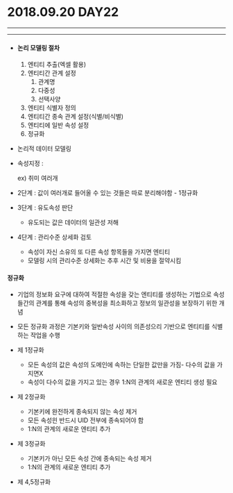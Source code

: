 # 2018.09.20 DAY22

-----------

------------

* #### 논리 모델링 절차

  1. 엔티티 추출(엑셀 활용)
  2. 엔티티간 관계 설정
     1. 관계명
     2. 다중성
     3. 선택사양
  3. 엔티티 식별자 정의
  4. 엔티티간 종속 관계 설정(식별/비식별)
  5. 엔티티에 일반 속성 설정
  6. 정규화

* 논리적 데이터 모델링

* 속성지정 : 

  ex) 취미 여러개

* 2단계 : 값이 여러개로 들어올 수 있는 것들은 따로 분리해야함 - 1정규화

* 3단계 : 유도속성 판단
  * 유도되는 값은 데이터의 일관성 저해
* 4단계 : 관리수준 상세화 검토
  * 속성이 자신 소유의 또 다른 속성 항목들을 가지면 엔티티
  * 모델링 시의 관리수준 상세화는 추후 시간 및 비용을 절약시킴

#### 정규화

* 기업의 정보화 요구에 대하여 적절한 속성을 갖는 엔티티를 생성하는 기법으로 속성들간의 관계를 통해 속성의 중복성을 최소화하고 정보의 일관성을 보장하기 위한 개념
* 모든 정규화 과정은 기본키와 일반속성 사이의 의존성으리 기반으로 엔티티를 식별하는 작업을 수행

* 제 1정규화 
  * 모든 속성의 값은 속성의 도메인에 속하는 단일한 값만을 가짐- 다수의 값을 가지면X
  * 속성이 다수의 값을 가지고 있는 경우 1:N의 관계의 새로운 엔티티 생성 필요
* 제 2정규화
  * 기본키에 완전하게 종속되지 않는 속성 제거
  * 모든 속성읜 반드시 UID 전부에 종속되어야 함
  * 1:N의 관계의 새로운 엔티티 추가
* 제 3정규화
  * 기본키가 아닌 모든 속성 간에 종속되는 속성 제거
  * 1:N의 관계의 새로운 엔티티 추가
* 제 4,5정규화
